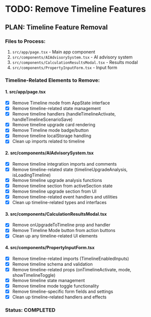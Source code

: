 # TODO: Remove Timeline Features

## PLAN: Timeline Feature Removal

### Files to Process:
1. `src/app/page.tsx` - Main app component
2. `src/components/AIAdvisorySystem.tsx` - AI advisory system
3. `src/components/CalculationResultsModal.tsx` - Results modal
4. `src/components/PropertyInputForm.tsx` - Input form

### Timeline-Related Elements to Remove:

#### 1. src/app/page.tsx
- [x] Remove Timeline mode from AppState interface
- [x] Remove timeline-related state management
- [x] Remove timeline handlers (handleTimelineActivate, handleTimelineScenarioSave)
- [x] Remove timeline upgrade card rendering
- [x] Remove Timeline mode badge/button
- [x] Remove timeline localStorage handling
- [x] Clean up imports related to timeline

#### 2. src/components/AIAdvisorySystem.tsx
- [x] Remove timeline integration imports and comments
- [x] Remove timeline-related state (timelineUpgradeAnalysis, isLoadingTimeline)
- [x] Remove timeline upgrade analysis functions
- [x] Remove timeline section from activeSection state
- [x] Remove timeline upgrade section from UI
- [x] Remove timeline-related event handlers and utilities
- [x] Clean up timeline-related types and interfaces

#### 3. src/components/CalculationResultsModal.tsx
- [x] Remove onUpgradeToTimeline prop and handler
- [x] Remove Timeline Mode button from action buttons
- [x] Clean up any timeline-related UI elements

#### 4. src/components/PropertyInputForm.tsx
- [x] Remove timeline-related imports (TimelineEnabledInputs)
- [x] Remove timeline schema and validation
- [x] Remove timeline-related props (onTimelineActivate, mode, showTimelineToggle)
- [x] Remove timeline state management
- [x] Remove timeline mode toggle functionality
- [x] Remove timeline-specific form fields and settings
- [x] Clean up timeline-related handlers and effects

### Status: COMPLETED